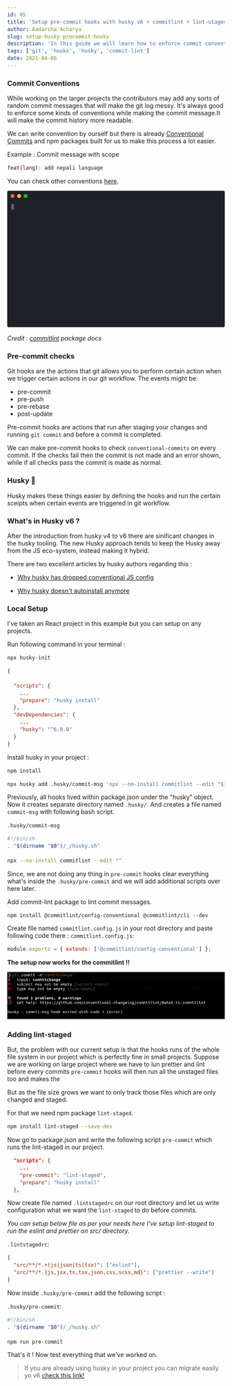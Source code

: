 ```yaml
---
id: 05
title: 'Setup pre-commit hooks with husky v6 + commitlint + lint-staged'
author: Aadarsha Acharya
slug: setup-husky-precommit-hooks
description: 'In this guide we will learn how to enforce commit conventions in your project running pre-commit checks.'
tags: ['git', 'hooks', 'husky', 'commit-lint']
date: 2021-04-06
---
```


### Commit Conventions

While working on the larger projects the contributors may add any sorts of random commit messages that will make the git log messy. It's always good to enforce some kinds of conventions while making the commit message.It will make the commit history more readable.

We can write convention by ourself but there is already [Conventional Commits](https://www.conventionalcommits.org/en/v1.0.0/) and npm packages built for us to make this process a lot easier.

Example :
Commit message with scope

```bash
feat(lang): add nepali language
```

You can check other conventions [here](https://www.conventionalcommits.org/en/v1.0.0/).

<p align="center">
  <img width="600" src="commitlint.svg">
</p>

<p align="center">

_Credit : [commitlint](https://github.com/conventional-changelog/commitlint/blob/master/README.md) package docs_

</p>

### Pre-commit checks

Git hooks are the actions that git allows you to perform certain action when we trigger certain actions in our git workflow. The events might be:

- pre-commit
- pre-push
- pre-rebase
- post-update

Pre-commit hooks are actions that run after staging your changes and running `git commit` and before a commit is completed.

We can make pre-commit hooks to check `conventional-commits` on every commit.
If the checks fail then the commit is not made and an error shown, while if all checks pass the commit is made as normal.

### Husky :dog:

Husky makes these things easier by defining the hooks and run the certain sceipts when certain events are triggered in git workflow.

### What's in Husky v6 ?

After the introduction from husky v4 to v6 there are sinificant changes in the husky tooling. The new Husky approach tends to keep the Husky away from the JS eco-system, instead making it hybrid.

There are two excellent articles by husky authors regarding this :

- [Why husky has dropped conventional JS config](https://blog.typicode.com/husky-git-hooks-javascript-config/)

- [Why husky doesn't autoinstall anymore](https://blog.typicode.com/husky-git-hooks-autoinstall/)

### Local Setup

I've taken an React project in this example but you can setup on any projects.

Run following command in your terminal :

```bash
npx husky-init
```

```json
{

  "scripts": {
    ...
    "prepare": "husky install"
  },
  "devDependencies": {
    ...
    "husky": "^6.0.0"
  }
}
```

Install husky in your project :

```bash
npm install
```

```bash
npx husky add .husky/commit-msg 'npx --no-install commitlint --edit "$1"'

```

Previously, all hooks lived within package.json under the "husky" object. Now it creates separate directory named `.husky/`. And creates a file named `commit-msg` with following bash script.

`.husky/commit-msg`

```bash
#!/bin/sh
. "$(dirname "$0")/_/husky.sh"

npx --no-install commitlint --edit ""

```

Since, we are not doing any thing in `pre-commit` hooks clear everything what's inside the `.husky/pre-commit` and we will add additional scripts over here later.

Add commit-lint package to lint commit messages.

```
npm install @commitlint/config-conventional @commitlint/cli --dev
```

Create file named `commitlint.config.js` in your root directory and paste following code there :
`commitlint.config.js`:

```js
module.exports = { extends: ['@commitlint/config-conventional'] };
```

**The setup now works for the commitlint !!**

<img src="fail-commit.png" alt="commit-failed"/>

### Adding lint-staged

But, the problem with our current setup is that the hooks runs of the whole file system in our project which is perfectly fine in small projects.
Suppose we are working on large project where we have to lun prettier and lint before every commits `pre-commit` hooks will then run all the unstaged files too and makes the

But as the file size grows
we want to only track those files which are only changed and staged.

For that we need npm package `lint-staged`.

```bash
npm install lint-staged --save-dev
```

Now go to package.json and write the following script `pre-commit` which runs the lint-staged in our project.

```json
  "scripts": {
    ...
    "pre-commit": "lint-staged",
    "prepare": "husky install"
  },
```

Now create file named `.lintstagedrc` on our root directory and let us write configuration what we want the `lint-staged` to do before commits.

_You can setup below file as per your needs here I've setup lint-staged to run the eslint and prettier on src/ directory._

`.lintstagedrc`:

```json
{
  "src/**/*.+(js|json|ts|tsx)": ["eslint"],
  "src/**/*.{js,jsx,ts,tsx,json,css,scss,md}": ["prettier --write"]
}
```

Now inside `.husky/pre-commit` add the following script :

`.husky/pre-commit`:

```bash
#!/bin/sh
. "$(dirname "$0")/_/husky.sh"

npm run pre-commit
```













That's it ! Now test everything that we've worked on.

> If you are already using husky in your project you can migrate easily yo v6 [check this link!](https://github.com/typicode/husky-4-to-6)
